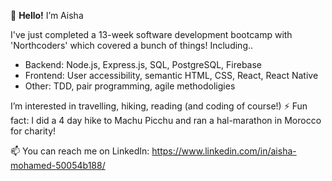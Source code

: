 👋 **Hello!** I’m Aisha 

I've just completed a 13-week software development bootcamp with 'Northcoders' which covered a bunch of things! Including..
- Backend: Node.js, Express.js, SQL, PostgreSQL, Firebase
- Frontend: User accessibility, semantic HTML, CSS, React, React Native
- Other: TDD, pair programming, agile methodoligies 

I’m interested in travelling, hiking, reading (and coding of course!)
⚡ Fun fact: I did a 4 day hike to Machu Picchu and ran a hal-marathon in Morocco for charity!

📫 You can reach me on LinkedIn: https://www.linkedin.com/in/aisha-mohamed-50054b188/ 
